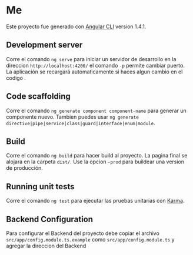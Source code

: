 # Me

Este proyecto fue generado con [Angular CLI](https://github.com/angular/angular-cli) version 1.4.1.

## Development server

Corre el comando `ng serve` para iniciar un servidor de desarrollo en la direccion `http://localhost:4200/` el comando `-p` permite cambiar puerto. La aplicación se recargará automaticamente si haces algun cambio en el codigo .

## Code scaffolding

Corre el comando `ng generate component component-name` para generar un componente nuevo. Tambien puedes usar `ng generate directive|pipe|service|class|guard|interface|enum|module`.

## Build

Corre el comando `ng build` para hacer build al proyecto. La pagina final se alojara en la carpeta `dist/`. Use la opcion `-prod` para buildear una version de producción.

## Running unit tests

Corre el comando `ng test` para ejecutar las pruebas unitarias con [Karma](https://karma-runner.github.io).

## Backend Configuration

Para configurar el Backend del proyecto debe copiar el archivo `src/app/config.module.ts.example` como `src/app/config.module.ts` y agregar la direccion del Backend
